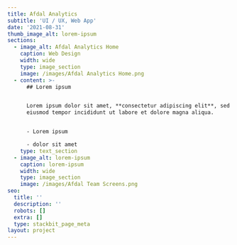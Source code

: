 ```yaml
---
title: Afdal Analytics
subtitle: 'UI / UX, Web App'
date: '2021-08-31'
thumb_image_alt: lorem-ipsum
sections:
  - image_alt: Afdal Analytics Home
    caption: Web Design
    width: wide
    type: image_section
    image: /images/Afdal Analytics Home.png
  - content: >-
      ## Lorem ipsum


      Lorem ipsum dolor sit amet, **consectetur adipiscing elit**, sed do
      eiusmod tempor incididunt ut labore et dolore magna aliqua.


      - Lorem ipsum

      - dolor sit amet
    type: text_section
  - image_alt: lorem-ipsum
    caption: lorem-ipsum
    width: wide
    type: image_section
    image: /images/Afdal Team Screens.png
seo:
  title: ''
  description: ''
  robots: []
  extra: []
  type: stackbit_page_meta
layout: project
---
```

